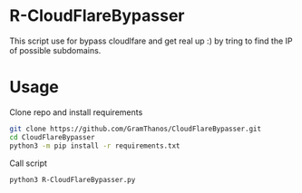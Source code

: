 # R-CloudFlareBypasser
This script use for bypass cloudlfare and get real up :) by tring to find the IP of possible subdomains.


# Usage

Clone repo and install requirements
```bash
git clone https://github.com/GramThanos/CloudFlareBypasser.git
cd CloudFlareBypasser
python3 -m pip install -r requirements.txt
```

Call script
```bash
python3 R-CloudFlareBypasser.py
```
